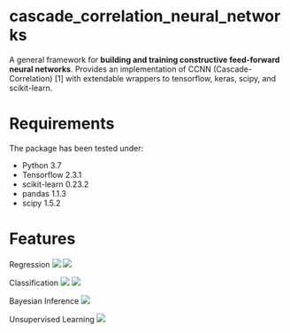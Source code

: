# cascade_correlation_neural_networks
A general framework for **building and training constructive feed-forward neural networks**. Provides an implementation of CCNN (Cascade-Correlation) [1] with extendable wrappers to tensorflow, keras, scipy, and scikit-learn.

# Requirements
The package has been tested under:
- Python 3.7
- Tensorflow 2.3.1
- scikit-learn 0.23.2
- pandas 1.1.3
- scipy 1.5.2

# Features
Regression
![](https://github.com/mike-gimelfarb/cascade_correlation_neural_networks/blob/main/images/regression.jpg?raw=true)
![](https://github.com/mike-gimelfarb/cascade_correlation_neural_networks/blob/main/images/quantile_regression.jpg?raw=true)

Classification
![](https://github.com/mike-gimelfarb/cascade_correlation_neural_networks/blob/main/images/spirals.jpg?raw=true)
![](https://github.com/mike-gimelfarb/cascade_correlation_neural_networks/blob/main/images/spirals_classification.jpg?raw=true)

Bayesian Inference
![](https://github.com/mike-gimelfarb/cascade_correlation_neural_networks/blob/main/images/bayesian_regression.jpg?raw=true)

Unsupervised Learning
![](https://github.com/mike-gimelfarb/cascade_correlation_neural_networks/blob/main/images/reconstruction.jpg?raw=true)
